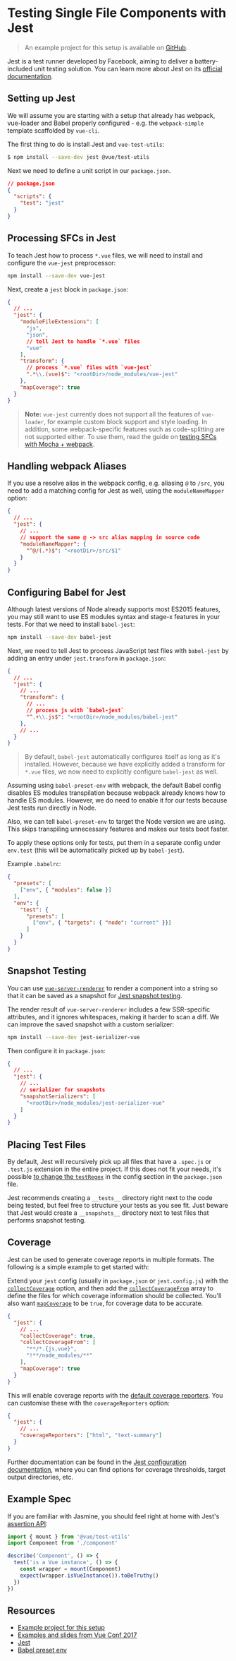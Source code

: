 # Testing Single File Components with Jest

> An example project for this setup is available on [GitHub](https://github.com/vuejs/vue-test-utils-jest-example).

Jest is a test runner developed by Facebook, aiming to deliver a battery-included unit testing solution. You can learn more about Jest on its [official documentation](https://facebook.github.io/jest/).

## Setting up Jest

We will assume you are starting with a setup that already has webpack, vue-loader and Babel properly configured - e.g. the `webpack-simple` template scaffolded by `vue-cli`.

The first thing to do is install Jest and `vue-test-utils`:

```bash
$ npm install --save-dev jest @vue/test-utils
```

Next we need to define a unit script in our `package.json`.

```json
// package.json
{
  "scripts": {
    "test": "jest"
  }
}
```

## Processing SFCs in Jest

To teach Jest how to process `*.vue` files, we will need to install and configure the `vue-jest` preprocessor:

``` bash
npm install --save-dev vue-jest
```

Next, create a `jest` block in `package.json`:

``` json
{
  // ...
  "jest": {
    "moduleFileExtensions": [
      "js",
      "json",
      // tell Jest to handle `*.vue` files
      "vue"
    ],
    "transform": {
      // process `*.vue` files with `vue-jest`
      ".*\\.(vue)$": "<rootDir>/node_modules/vue-jest"
    },
    "mapCoverage": true
  }
}
```

> **Note:** `vue-jest` currently does not support all the features of `vue-loader`, for example custom block support and style loading. In addition, some webpack-specific features such as code-splitting are not supported either. To use them, read the guide on [testing SFCs with Mocha + webpack](./testing-SFCs-with-mocha-webpack.md).

## Handling webpack Aliases

If you use a resolve alias in the webpack config, e.g. aliasing `@` to `/src`, you need to add a matching config for Jest as well, using the `moduleNameMapper` option:

``` json
{
  // ...
  "jest": {
    // ...
    // support the same @ -> src alias mapping in source code
    "moduleNameMapper": {
      "^@/(.*)$": "<rootDir>/src/$1"
    }
  }
}
```

## Configuring Babel for Jest

<!-- todo ES modules has been supported in latest versions of Node -->
Although latest versions of Node already supports most ES2015 features, you may still want to use ES modules syntax and stage-x features in your tests. For that we need to install `babel-jest`:

``` bash
npm install --save-dev babel-jest
```

Next, we need to tell Jest to process JavaScript test files with `babel-jest` by adding an entry under `jest.transform` in `package.json`:

``` json
{
  // ...
  "jest": {
    // ...
    "transform": {
      // ...
      // process js with `babel-jest`
      "^.+\\.js$": "<rootDir>/node_modules/babel-jest"
    },
    // ...
  }
}
```

> By default, `babel-jest` automatically configures itself as long as it's installed. However, because we have explicitly added a transform for `*.vue` files, we now need to explicitly configure `babel-jest` as well.

Assuming using `babel-preset-env` with webpack, the default Babel config disables ES modules transpilation because webpack already knows how to handle ES modules. However, we do need to enable it for our tests because Jest tests run directly in Node.

Also, we can tell `babel-preset-env` to target the Node version we are using. This skips transpiling unnecessary features and makes our tests boot faster.

To apply these options only for tests, put them in a separate config under `env.test` (this will be automatically picked up by `babel-jest`).

Example `.babelrc`:

``` json
{
  "presets": [
    ["env", { "modules": false }]
  ],
  "env": {
    "test": {
      "presets": [
        ["env", { "targets": { "node": "current" }}]
      ]
    }
  }
}
```

## Snapshot Testing

You can use [`vue-server-renderer`](https://github.com/vuejs/vue/tree/dev/packages/vue-server-renderer) to render a component into a string so that it can be saved as a snapshot for [Jest snapshot testing](https://facebook.github.io/jest/docs/en/snapshot-testing.html).

The render result of `vue-server-renderer` includes a few SSR-specific attributes, and it ignores whitespaces, making it harder to scan a diff. We can improve the saved snapshot with a custom serializer:

``` bash
npm install --save-dev jest-serializer-vue
```

Then configure it in `package.json`:

``` json
{
  // ...
  "jest": {
    // ...
    // serializer for snapshots
    "snapshotSerializers": [
      "<rootDir>/node_modules/jest-serializer-vue"
    ]
  }
}
```

## Placing Test Files

By default, Jest will recursively pick up all files that have a `.spec.js` or `.test.js` extension in the entire project. If this does not fit your needs, it's possible [to change the `testRegex`](https://facebook.github.io/jest/docs/en/configuration.html#testregex-string) in the config section in the `package.json` file.

Jest recommends creating a `__tests__` directory right next to the code being tested, but feel free to structure your tests as you see fit. Just beware that Jest would create a `__snapshots__` directory next to test files that performs snapshot testing.

## Coverage

Jest can be used to generate coverage reports in multiple formats. The following is a simple example to get started with:

Extend your `jest` config (usually in `package.json` or `jest.config.js`) with the [`collectCoverage`](https://facebook.github.io/jest/docs/en/configuration.html#collectcoverage-boolean) option, and then add the [`collectCoverageFrom`](https://facebook.github.io/jest/docs/en/configuration.html#collectcoveragefrom-array) array to define the files for which coverage information should be collected. You'll also want [`mapCoverage`](https://facebook.github.io/jest/docs/en/configuration.html#mapcoverage-boolean) to be `true`, for coverage data to be accurate.

```json
{
  "jest": {
    // ...
    "collectCoverage": true,
    "collectCoverageFrom": [
      "**/*.{js,vue}",
      "!**/node_modules/**"
    ],
    "mapCoverage": true
  }
}
```

This will enable coverage reports with the [default coverage reporters](https://facebook.github.io/jest/docs/en/configuration.html#coveragereporters-array-string). You can customise these with the `coverageReporters` option:

```json
{
  "jest": {
    // ...
    "coverageReporters": ["html", "text-summary"]
  }
}
```

Further documentation can be found in the [Jest configuration documentation](https://facebook.github.io/jest/docs/en/configuration.html#collectcoverage-boolean), where you can find options for coverage thresholds, target output directories, etc.

## Example Spec

If you are familiar with Jasmine, you should feel right at home with Jest's [assertion API](https://facebook.github.io/jest/docs/en/expect.html#content):

```js
import { mount } from '@vue/test-utils'
import Component from './component'

describe('Component', () => {
  test('is a Vue instance', () => {
    const wrapper = mount(Component)
    expect(wrapper.isVueInstance()).toBeTruthy()
  })
})
```

## Resources

- [Example project for this setup](https://github.com/vuejs/vue-test-utils-jest-example)
- [Examples and slides from Vue Conf 2017](https://github.com/codebryo/vue-testing-with-jest-conf17)
- [Jest](https://facebook.github.io/jest/)
- [Babel preset env](https://github.com/babel/babel-preset-env)
